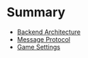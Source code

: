 # Summary

- [Backend Architecture](./backend_architecture.md)
- [Message Protocol](./message_protocol.md)
- [Game Settings](./game_settings.md)
